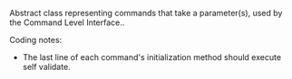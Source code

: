 Abstract class representing commands that take a parameter(s), used by the Command Level Interface..

Coding notes:
 * The last line of each command's initialization method should execute self validate.